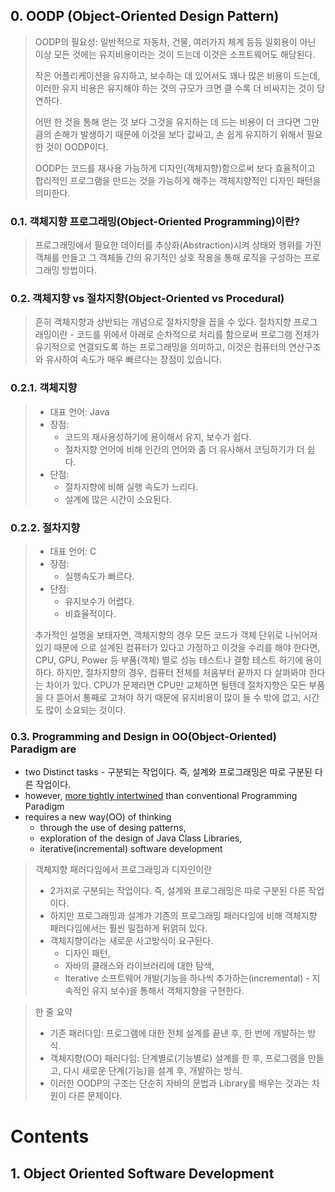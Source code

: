 ## 0. OODP (Object-Oriented Design Pattern)

> OODP의 필요성:
> 일반적으로 자동차, 건물, 여러가지 체계 등등 일회용이 아닌 이상 모든 것에는 유지비용이라는 것이 드는데 이것은 소프트웨어도 해당된다.
> 
> 작은 어플리케이션을 유지하고, 보수하는 데 있어서도 꽤나 많은 비용이 드는데, 이러한 유지 비용은 유지해야 하는 것의 규모가 크면 클 수록 더 비싸지는 것이 당연하다.
> 
> 어떤 한 것을 통해 얻는 것 보다 그것을 유지하는 데 드는 비용이 더 크다면 그만큼의 손해가 발생하기 때문에 이것을 보다 값싸고, 손 쉽게 유지하기 위해서 필요한 것이 OODP이다.
> 
> OODP는 코드를 재사용 가능하게 디자인(객체지향)함으로써 보다 효율적이고 합리적인 프로그램을 만드는 것을 가능하게 해주는 객체지향적인 디자인 패턴을 의미한다.

### 0.1. 객체지향 프로그래밍(Object-Oriented Programming)이란?
> 
> 프로그래밍에서 필요한 데이터를 추상화(Abstraction)시켜 상태와 행위를 가진 객체를 만들고 그 객체들 간의 유기적인 상호 작용을 통해 로직을 구성하는 프로그래밍 방법이다.

### 0.2. 객체지향 vs 절차지향(Object-Oriented vs Procedural)
> 
> 흔히 객체지향과 상반되는 개념으로 절차지향을 꼽을 수 있다.
> 절차지향 프로그래밍이란 - 코드를 위에서 아래로 순차적으로 처리를 함으로써 프로그램 전체가 유기적으로 연결되도록 하는 프로그래밍을 의미하고, 이것은 컴퓨터의 연산구조와 유사하여 속도가 매우 빠르다는 장점이 있습니다.

### 0.2.1. 객체지향
> * 대표 언어: Java
> * 장점:
>   * 코드의 재사용성하기에 용이해서 유지, 보수가 쉽다.
>   * 절차지향 언어에 비해 인간의 언어와 좀 더 유사해서 코딩하기가 더 쉽다.
> * 단점:
>   * 절차지향에 비해 실행 속도가 느리다.
>   * 설계에 많은 시간이 소요된다.

### 0.2.2. 절차지향
> * 대표 언어: C
> * 장점:
>   * 실행속도가 빠르다.
> * 단점:
>   * 유지보수가 어렵다.
>   * 비효율적이다.
> 
> 추가적인 설명을 보태자면, 객체지향의 경우 모든 코드가 객체 단위로 나뉘어져 있기 때문에 으로 설계된 컴퓨터가 있다고 가정하고 이것을 수리를 해야 한다면, CPU, GPU, Power 등 부품(객체) 별로 성능 테스트나 결함 테스트 하기에 용이하다. 하지만, 절차지향의 경우, 컴퓨터 전체를 처음부터 끝까지 다 살펴봐야 한다는 차이가 있다. CPU가 문제라면 CPU만 교체하면 될텐데 절차지향은 모든 부품을 다 뜯어서 통째로 고쳐야 하기 때문에 유지비용이 많이 들 수 밖에 없고, 시간도 많이 소요되는 것이다.

### 0.3. Programming and Design in OO(Object-Oriented) Paradigm are
* two Distinct tasks - 구분되는 작업이다. 즉, 설계와 프로그래밍은 따로 구분된 다른 작업이다.
* however, <u>more tightly intertwined</u> than conventional Programming Paradigm
* requires a new way(OO) of thinking
  * through the use of desing patterns,
  * exploration of the design of Java Class Libraries,
  * iterative(incremental) software development
> 객체지향 패러다임에서 프로그래밍과 디자인이란
> * 2가지로 구분되는 작업이다. 즉, 설계와 프로그래밍은 따로 구분된 다른 작업이다.
> * 하지만 프로그래밍과 설계가 기존의 프로그래밍 패러다임에 비해 객체지향 패러다임에서는 훨씬 밀접하게 뒤얽혀 있다.
> * 객체지향이라는 새로운 사고방식이 요구된다.  
>   * 디자인 패턴,
>   * 자바의 클래스와 라이브러리에 대한 탐색,
>   * Iterative 소프트웨어 개발(기능을 하나씩 추가하는(incremental) - 지속적인 유지 보수)을 통해서 객체지향을 구현한다.

> 한 줄 요약
> * 기존 패러다임: 프로그램에 대한 전체 설계를 끝낸 후, 한 번에 개발하는 방식.
> * 객체지향(OO) 패러다임: 단계별로(기능별로) 설계를 한 후, 프로그램을 만들고, 다시 새로운 단계(기능)을 설계 후, 개발하는 방식.
> * 이러한 OODP의 구조는 단순히 자바의 문법과 Library를 배우는 것과는 차원이 다른 문제이다.

# Contents
## 1. Object Oriented Software Development
